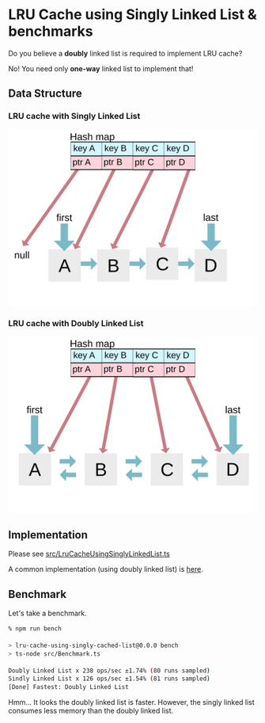 # LRU Cache using Singly Linked List & benchmarks

Do you believe a **doubly** linked list is required to implement LRU cache?

No! You need only **one-way** linked list to implement that!

## Data Structure

### LRU cache with Singly Linked List

![single.svg](./single.svg)

### LRU cache with Doubly Linked List

![double.svg](./double.svg)

## Implementation

Please see [src/LruCacheUsingSinglyLinkedList.ts](./src/LruCacheUsingSinglyLinkedList.ts)

A common implementation (using doubly linked list) is [here](./src/LruCacheUsingDoublyLinkedList.ts).

## Benchmark

Let's take a benchmark.

```bash
% npm run bench

> lru-cache-using-singly-cached-list@0.0.0 bench
> ts-node src/Benchmark.ts

Doubly Linked List x 238 ops/sec ±1.74% (80 runs sampled)
Sindly Linked List x 126 ops/sec ±1.54% (81 runs sampled)
[Done] Fastest: Doubly Linked List
```

Hmm... It looks the doubly linked list is faster. However, the singly linked list consumes less memory than the doubly linked list.

